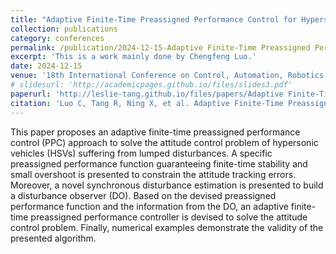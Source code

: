 ```yaml
---
title: "Adaptive Finite-Time Preassigned Performance Control for Hypersonic Vehicles with Lumped Perturbations"
collection: publications
category: conferences
permalink: /publication/2024-12-15-Adaptive Finite-Time Preassigned Performance Control for Hypersonic Vehicles with Lumped Perturbations
excerpt: 'This is a work mainly done by Chengfeng Luo.'
date: 2024-12-15
venue: '18th International Conference on Control, Automation, Robotics and Vision (ICARCV), 2024'
# slidesurl: 'http://academicpages.github.io/files/slides3.pdf'
paperurl: 'http://leslie-tang.github.io/files/papers/Adaptive Finite-Time Preassigned Performance Control for Hypersonic Vehicles with Lumped Perturbations.pdf'
citation: 'Luo C, Tang R, Ning X, et al. Adaptive Finite-Time Preassigned Performance Control for Hypersonic Vehicles with Lumped Perturbations[C]//2024 18th International Conference on Control, Automation, Robotics and Vision (ICARCV). IEEE, 2024: 31-36.'
---
```


This paper proposes an adaptive finite-time preassigned performance control (PPC) approach to solve the attitude control problem of hypersonic vehicles (HSVs) suffering from lumped disturbances. A specific preassigned performance function guaranteeing finite-time stability and small overshoot is presented to constrain the attitude tracking errors. Moreover, a novel synchronous disturbance estimation is presented to build a disturbance observer (DO). Based on the devised preassigned performance function and the information from the DO, an adaptive finite-time preassigned performance controller is devised to solve the attitude control problem. Finally, numerical examples demonstrate the validity of the presented algorithm.